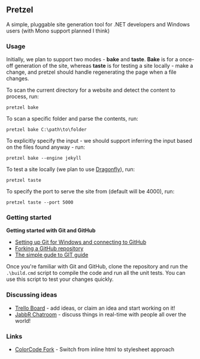 ## Pretzel

A simple, pluggable site generation tool for .NET developers and Windows users (with Mono support planned I think)

### Usage

Initially, we plan to support two modes - **bake** and **taste**. **Bake** is for a once-off generation of the site, whereas **taste** is for testing a site locally - make a change, and pretzel should handle regenerating the page when a file changes.

To scan the current directory for a website and detect the content to process, run:

    pretzel bake 

To scan a specific folder and parse the contents, run:

    pretzel bake C:\path\to\folder

To explicitly specify the input - we should support inferring the input based on the files found anyway - run:

    pretzel bake --engine jekyll
    

To test a site locally (we plan to use [Dragonfly](https://github.com/loudej/dragonfly)), run:

	pretzel taste 

To specify the port to serve the site from (default will be 4000), run:

    pretzel taste --port 5000


### Getting started

**Getting started with Git and GitHub**

 * [Setting up Git for Windows and connecting to GitHub](http://help.github.com/win-set-up-git/)
 * [Forking a GitHub repository](http://help.github.com/fork-a-repo/)
 * [The simple gude to GIT guide](http://rogerdudler.github.com/git-guide/)

Once you're familiar with Git and GitHub, clone the repository and run the ```.\build.cmd``` script to compile the code and run all the unit tests. You can use this script to test your changes quickly.

### Discussing ideas 

* [Trello Board](https://trello.com/board/pretzel/4f25ffb3dbbed1ab5a4f0f5a) - add ideas, or claim an idea and start working on it!
* [JabbR Chatroom](http://jabbr.net/#/rooms/code52) - discuss things in real-time with people all over the world!

### Links
- [ColorCode Fork](https://github.com/csainty/ColorCode) - Switch from inline html to stylesheet approach
